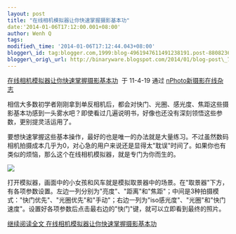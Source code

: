 ```yaml
--- 
layout: post 
title: "在线相机模拟器让你快速掌握摄影基本功" 
date:'2014-01-06T17:12:00.001+08:00' 
author: Wenh Q
tags:
modified\_time: '2014-01-06T17:12:44.043+08:00' 
blogger\_id: tag:blogger.com,1999:blog-4961947611491238191.post-8808236855124631072
blogger\_orig\_url: http://binaryware.blogspot.com/2014/01/blog-post\_7436.html
---
```

[在线相机模拟器让你快速掌握摄影基本功](http://www.nphoto.net/news/2011-04/19/9f4e1728b3c74cfa.shtml)  于
11-4-19 通过 [nPhoto新摄影在线杂志](http://www.nphoto.net/news/)



相信大多数初学者刚刚拿到单反相机后，都会对快门、光圈、感光度、焦距这些摄影基本功感到一头雾水吧？即使看过几遍说明书，好像也还没有深刻领悟这些参数，更别提灵活运用了。



要想快速掌握这些基本操作，最好的也是唯一的办法就是大量练习。不过虽然数码相机拍摄成本几乎为0，对心急的用户来说还是显得太"耽误"时间了。如果你也有类似的烦恼，那么这个在线相机模拟器，就是专门为你而生的。



![](https://images-blogger-opensocial.googleusercontent.com/gadgets/proxy?url=http%3A%2F%2Fimage.nphoto.net%2Fnews%2Fimage%2F201104%2F04a9d9f7c78b5684.jpg&container=blogger&gadget=a&rewriteMime=image%2F*)



打开模拟器，画面中的小女孩和风车就是模拟取景器中的场景。在"取景器"下方，有各项参数设置。左边一列分别为"亮度"、"距离"和"焦距"；中间是3种拍摄模式："快门优先"、"光圈优先"和"手动"；右边一列为"iso感光度"、"光圈"和"快门速度"。设置好各项参数后点击最右边的"快门"键，就可以立即看到最终的照片。









[继续阅读全文
在线相机模拟器让你快速掌握摄影基本功](http://www.nphoto.net/news/2011-04/19/9f4e1728b3c74cfa.shtml)
